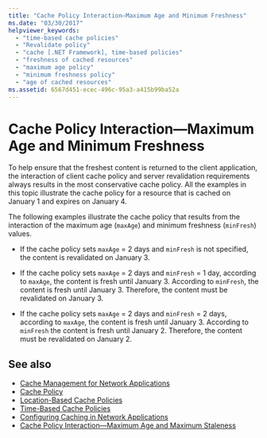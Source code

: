 ```yaml
---
title: "Cache Policy Interaction—Maximum Age and Minimum Freshness"
ms.date: "03/30/2017"
helpviewer_keywords: 
  - "time-based cache policies"
  - "Revalidate policy"
  - "cache [.NET Framework], time-based policies"
  - "freshness of cached resources"
  - "maximum age policy"
  - "minimum freshness policy"
  - "age of cached resources"
ms.assetid: 6567d451-ecec-496c-95a3-a415b99ba52a
---
```

# Cache Policy Interaction—Maximum Age and Minimum Freshness

To help ensure that the freshest content is returned to the client application, the interaction of client cache policy and server revalidation requirements always results in the most conservative cache policy. All the examples in this topic illustrate the cache policy for a resource that is cached on January 1 and expires on January 4.  
  
 The following examples illustrate the cache policy that results from the interaction of the maximum age (`maxAge`) and minimum freshness (`minFresh`) values.  
  
- If the cache policy sets `maxAge` = 2 days and `minFresh` is not specified, the content is revalidated on January 3.  
  
- If the cache policy sets `maxAge` = 2 days and `minFresh` = 1 day, according to `maxAge`, the content is fresh until January 3. According to `minFresh`, the content is fresh until January 3. Therefore, the content must be revalidated on January 3.  
  
- If the cache policy sets `maxAge` = 2 days and `minFresh` = 2 days, according to `maxAge`, the content is fresh until January 3. According to `minFresh` the content is fresh until January 2. Therefore, the content must be revalidated on January 2.  
  
## See also

- [Cache Management for Network Applications](cache-management-for-network-applications.md)
- [Cache Policy](cache-policy.md)
- [Location-Based Cache Policies](location-based-cache-policies.md)
- [Time-Based Cache Policies](time-based-cache-policies.md)
- [Configuring Caching in Network Applications](configuring-caching-in-network-applications.md)
- [Cache Policy Interaction—Maximum Age and Maximum Staleness](cache-policy-interaction-maximum-age-and-maximum-staleness.md)
